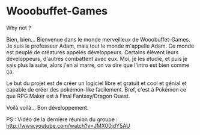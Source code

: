 Wooobuffet-Games
================

Why not ?

Bien, bien... Bienvenue dans le monde merveilleux de Wooobuffet-Games. Je suis le professeur Adam, mais tout le monde m'appelle Adam. Ce monde est peuplé de créatures appelés développeurs. Certains élèvent leurs développeurs, d'autres combattent avec eux. Moi, je les étudie, et puis je sais plus la suite, alors j'en ai marre, on va dire que l'intro est bien comme ça.

Le but du projet est de créer un logiciel libre et gratuit et cool et génial et capable de créer des pokémon-like facilement. Bref, c'est à Pokémon ce que RPG Maker est à Final Fantasy/Dragon Quest.

Voilà voilà... Bon développement.


PS : Vidéo de la dernière réunion du groupe : http://www.youtube.com/watch?v=JMX00jdY5AU
